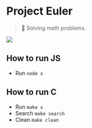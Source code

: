 # Project Euler
> 📜 Solving math problems.

<img src="https://projecteuler.net/profile/Makitsune.png">

## How to run JS

- Run `node x`

## How to run C

- Run `make x`
- Search `make search`
- Clean `make clean`